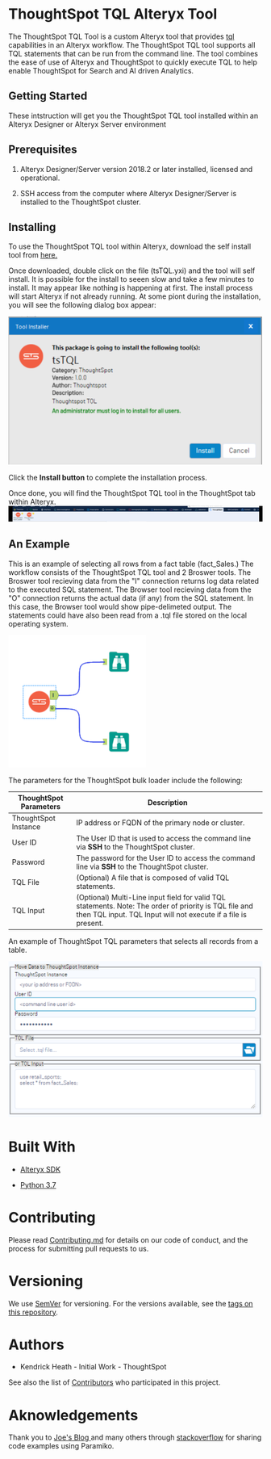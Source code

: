 # ThoughtSpot TQL Alteryx Tool

The ThoughtSpot TQL Tool is a custom Alteryx tool that provides [tql](https://docs.thoughtspot.com/5.0/reference/sql-cli-commands.html) capabilities in an Alteryx workflow.   The ThoughtSpot TQL tool supports all TQL statements that can be run from the command line.  The tool combines the ease of use of Alteryx and ThoughtSpot to quickly execute TQL to help enable ThoughtSpot for Search and AI driven Analytics.

## Getting Started

These intstruction will get you the ThoughtSpot TQL tool installed within an Alteryx Designer or Alteryx Server environment

## Prerequisites

1. Alteryx Designer/Server version 2018.2 or later installed, licensed and operational. 

2. SSH access from the computer where Alteryx Designer/Server is installed to the ThoughtSpot cluster.

## Installing

To use the ThoughtSpot TQL tool within Alteryx, download the self install tool from [here.](install/tsTQL.yxi)

Once downloaded, double click on the file (tsTQL.yxi) and the tool will self install.  It is possible for the install to seeen slow and take a few minutes to install.  It may appear like nothing is happening at first.  The install process will start Alteryx if not already running.  At some piont during the installation, you will see the following dialog box appear:

![ToolInstallerDialogBox](Screenshots/ToolInstallerDialogBox.png)

Click the **Install button** to complete the installation process.

Once done, you will find the ThoughtSpot TQL tool in the ThoughtSpot tab within Alteryx.   ![ThoughtSpotTab](Screenshots/ThoughtSpotTab.png)

## An Example

This is an example of selecting all rows from a fact table (fact_Sales.)  The workflow consists of the ThoughtSpot TQL tool and 2 Broswer tools.  The Broswer tool recieving data from the "I" connection returns log data related to the executed SQL statement.  The Browser tool recieving data from the "O" connection returns the actual data (if any) from the SQL statement.  In this case, the Browser tool would show pipe-delimeted output.  The statements could have also been read from a .tql file stored on the local operating system.  

![ExampleFlow](ScreenShots/ExampleFlow.png)

The parameters for the ThoughtSpot bulk loader include the following:

| ThoughtSpot Parameters | Description                                                                                                                                                                  |
| ---------------------- | ---------------------------------------------------------------------------------------------------------------------------------------------------------------------------- |
| ThoughtSpot Instance   | IP address or FQDN of the primary node or cluster.                                                                                                                           |
| User ID                | The User ID that is used to access the command line via **SSH** to the ThoughtSpot cluster.                                                                                  |
| Password               | The password for the User ID to access the command line via **SSH** to the ThoughtSpot cluster.                                                                              |
| TQL File               | (Optional)  A file that is composed of valid TQL statements.                                                                                                                 |
| TQL Input              | (Optional)  Multi-Line input field for valid TQL statements.  Note:  The order of priority is TQL file and then TQL input.  TQL Input will not execute if a file is present. |

An example of ThoughtSpot TQL parameters that selects all records from a table.

![tsLoadParameters](Screenshots/tsTQLParameters.png)

# Built With

- [Alteryx SDK](https://help.alteryx.com/developer/11.5/index.htm#Home.htm%3FTocPath%3D_____1)

- [Python 3.7](https://www.python.org/downloads/release/python-370)

# Contributing

Please read [Contributing.md](Contributing.md) for details on our code of conduct, and the process for submitting pull requests to us.

# Versioning

We use [SemVer](http://semver.org/) for versioning. For the versions available, see the [tags on this repository](https://github.com/thoughtspot/community-tools/tsLoad/tags).

# Authors

- Kendrick Heath - Initial Work - ThoughtSpot

See also the list of [Contributors](https://github.com/thoughtspot/community-tools/tsLoad/contributors) who participated in this project.

# Aknowledgements

Thank you to [Joe's Blog ](https://joelinoff.com/blog/?p=905)and many others through [stackoverflow](https://stackoverflow.com/) for sharing code examples using Paramiko.  
